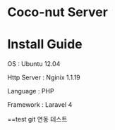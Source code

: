 Coco-nut Server
======

Install Guide
======
OS : Ubuntu 12.04

Http Server : Nginix 1.1.19

Language : PHP

Framework : Laravel 4

==test
git 연동 테스트
